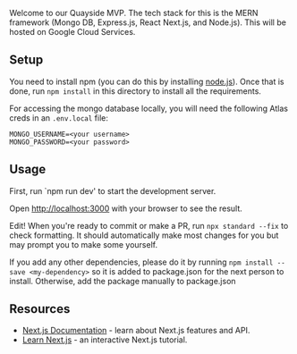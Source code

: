 Welcome to our Quayside MVP. The tech stack for this is the MERN framework (Mongo DB, Express.js, React Next.js, and Node.js). This will be hosted on Google Cloud Services.

## Setup
You need to install npm (you can do this by installing [node.js](https://nodejs.org/en/download)). Once that is done, run `npm install` in this directory to install all the requirements.

For accessing the mongo database locally, you will need the following Atlas creds in an `.env.local` file:

```
MONGO_USERNAME=<your username>
MONGO_PASSWORD=<your password>
```

## Usage

First, run `npm run dev' to start the development server.


Open [http://localhost:3000](http://localhost:3000) with your browser to see the result.

Edit! When you're ready to commit or make a PR, run `npx standard --fix` to check formatting. It should automatically make most changes for you but may prompt you to make some yourself.

If you add any other dependencies, please do it by running `npm install --save <my-dependency>` so it is added to package.json for the next person to install. Otherwise, add the package manually to package.json


## Resources
- [Next.js Documentation](https://nextjs.org/docs) - learn about Next.js features and API.
- [Learn Next.js](https://nextjs.org/learn) - an interactive Next.js tutorial.

